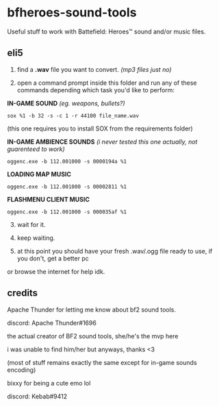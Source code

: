 # bfheroes-sound-tools
Useful stuff to work with Battefield: Heroes™ sound and/or music files.

## eli5

1. find a __.wav__ file you want to convert. *(mp3 files just no)*

2. open a command prompt inside this folder and run any of these commands depending which task you'd like to perform:

**IN-GAME SOUND** *(eg. weapons, bullets?)*

`sox %1 -b 32 -s -c 1 -r 44100 file_name.wav`

(this one requires you to install SOX from the requirements folder)

**IN-GAME AMBIENCE SOUNDS** *(i never tested this one actually, not guarenteed to work)*

`oggenc.exe -b 112.001000 -s 0000194a %1`

**LOADING MAP MUSIC**

`oggenc.exe -b 112.001000 -s 00002811 %1`

**FLASHMENU CLIENT MUSIC**

`oggenc.exe -b 112.001000 -s 000035af %1`

3. wait for it.

4. keep waiting.

5. at this point you should have your fresh .wav/.ogg file ready to use, if you don't, get a better pc

or browse the internet for help idk.

## credits
Apache Thunder for letting me know about bf2 sound tools.

discord: Apache Thunder#1696

the actual creator of BF2 sound tools, she/he's the mvp here

i was unable to find him/her but anyways, thanks <3

(most of stuff remains exactly the same except for in-game sounds encoding)

bixxy for being a cute emo lol

discord: Kebab#9412
